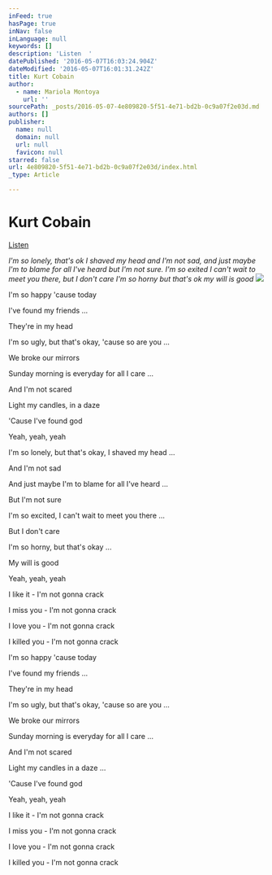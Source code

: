 ```yaml
---
inFeed: true
hasPage: true
inNav: false
inLanguage: null
keywords: []
description: 'Listen  '
datePublished: '2016-05-07T16:03:24.904Z'
dateModified: '2016-05-07T16:01:31.242Z'
title: Kurt Cobain
author:
  - name: Mariola Montoya
    url: ''
sourcePath: _posts/2016-05-07-4e809820-5f51-4e71-bd2b-0c9a07f2e03d.md
authors: []
publisher:
  name: null
  domain: null
  url: null
  favicon: null
starred: false
url: 4e809820-5f51-4e71-bd2b-0c9a07f2e03d/index.html
_type: Article

---
```

# Kurt Cobain

[Listen][0]

_I'm so lonely, that's ok I shaved my head and I'm not sad, and just maybe I'm to blame for all I've heard but I'm not sure. I'm so exited I can't wait to meet you there, but I don't care I'm so horny but that's ok my will is good_
![](https://s3-us-west-2.amazonaws.com/the-grid-img/p/b624daa9e1a941477c1a8d602f2a7a24badcbe2e.jpg)

I'm so happy 'cause today

I've found my friends ...

They're in my head

I'm so ugly, but that's okay, 'cause so are you ...

We broke our mirrors

Sunday morning is everyday for all I care ...

And I'm not scared

Light my candles, in a daze

'Cause I've found god

Yeah, yeah, yeah

I'm so lonely, but that's okay, I shaved my head ...

And I'm not sad

And just maybe I'm to blame for all I've heard ...

But I'm not sure

I'm so excited, I can't wait to meet you there ...

But I don't care

I'm so horny, but that's okay ...

My will is good

Yeah, yeah, yeah

I like it - I'm not gonna crack

I miss you - I'm not gonna crack

I love you - I'm not gonna crack

I killed you - I'm not gonna crack

I'm so happy 'cause today

I've found my friends ...

They're in my head

I'm so ugly, but that's okay, 'cause so are you ...

We broke our mirrors

Sunday morning is everyday for all I care ...

And I'm not scared

Light my candles in a daze ...

'Cause I've found god

Yeah, yeah, yeah

I like it - I'm not gonna crack

I miss you - I'm not gonna crack

I love you - I'm not gonna crack

I killed you - I'm not gonna crack

[0]: https://youtu.be/pkcJEvMcnEg